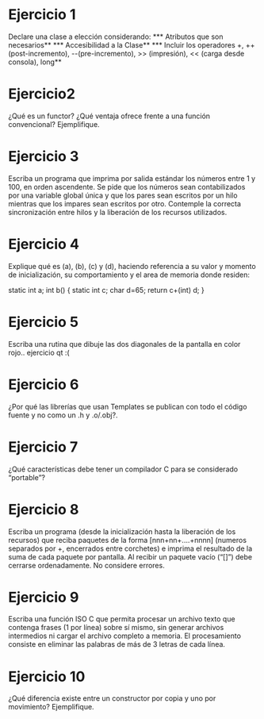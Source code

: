 # Ejercicio 1
Declare una clase a elección considerando:
*** Atributos que son necesarios** *** Accesibilidad a la Clase** *** Incluir los operadores +, ++ (post-incremento), --(pre-incremento), >> (impresión), 
<< (carga desde consola), long**
# Ejercicio2 
¿Qué es un functor? ¿Qué ventaja ofrece frente a una función convencional? Ejemplifique.

# Ejercicio 3
Escriba un programa que imprima por salida estándar los números entre 1 y 100, en orden ascendente. Se pide que los números sean contabilizados por una variable global única y que los pares sean escritos por un hilo mientras que los impares sean escritos por otro.
Contemple la correcta sincronización entre hilos y la liberación de los recursos utilizados.
# Ejercicio 4
Explique qué es (a), (b), (c) y (d), haciendo referencia a su valor y momento de inicialización, su comportamiento y el area de memoria donde residen:

static int a;
int b()
{
static int c; char d=65;
return c+(int) d;
}
# Ejercicio 5
Escriba una rutina que dibuje las dos diagonales de la pantalla en color rojo..
ejercicio qt :(
# Ejercicio 6
¿Por qué las librerías que usan Templates se publican con todo el código fuente y no como un .h y .o/.obj?.
# Ejercicio 7
¿Qué características debe tener un compilador C para se considerado “portable”?
# Ejercicio 8
Escriba un programa (desde la inicialización hasta la liberación de los recursos) que reciba paquetes de la forma [nnn+nn+....+nnnn] (numeros separados por +,
 encerrados entre corchetes) e imprima el resultado de la suma de cada paquete por pantalla. Al recibir un paquete vacío (“[]”) debe cerrarse ordenadamente. 
 No considere errores.
 # Ejercicio 9
 Escriba una función ISO C que permita procesar un archivo texto que contenga frases (1 por línea) sobre sí mismo, sin generar archivos intermedios ni cargar el 
archivo completo a memoria. El procesamiento consiste en eliminar las palabras de más de 3 letras de cada línea.
# Ejercicio 10
¿Qué diferencia existe entre un constructor por copia y uno por movimiento? Ejemplifique.
